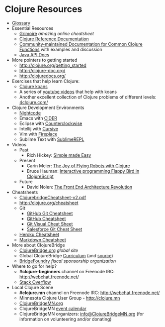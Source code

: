 # Clojure Resources

* [Glossary](glossary.md)
* Essential Resources
  * [Grimoire](http://conj.io/) *amazing online cheatsheet*
  * [Clojure Reference Documentation](http://clojure.org/documentation)
  * [Community-maintained Documentation for Common Clojure Functions](https://clojuredocs.org/quickref) with examples and discussion 
  * [Java API Docs](http://docs.oracle.com/javase/8/docs/api/)
* More pointers to getting started
  * http://clojure.org/getting_started
  * http://clojure-doc.org/
  * http://clojuredocs.org/
* Exercises that help learn Clojure:
  * [Clojure koans](https://github.com/clojurebridge-minneapolis/clojure-koans)
  * A series of [youtube videos](https://www.youtube.com/playlist?list=PL1p6TgkbKXqyOwq6iSkce_EY5YWFHciHt) that help with koans
  * Another excellent collection of Clojure problems of different levels: [4clojure.com/](https://www.4clojure.com/)
* Clojure Development Environments
  * [Nightcode](https://sekao.net/nightcode/)
  * Emacs with [CIDER](https://github.com/clojure-emacs/cider)
  * Eclipse with [Counterclockwise](http://doc.ccw-ide.org/)
  * Intellij with [Cursive](https://cursiveclojure.com/)
  * Vim with [Fireplace](https://github.com/tpope/vim-fireplace)
  * Sublime Text with [SublimeREPL](https://github.com/wuub/SublimeREPL)
* Videos
  * Past
    * Rich Hickey: [Simple made Easy](http://www.infoq.com/presentations/Simple-Made-Easy)
  * Present
    * Carin Meier: [The Joy of Flying Robots with Clojure](https://www.youtube.com/watch?v=Ty9QDqV-_Ak)
    * Bruce Hauman: [Interactive programming Flappy Bird in ClojureScript](https://www.youtube.com/watch?v=KZjFVdU8VLI)
  * Future
    * David Nolen: [The Front End Architecture Revolution](http://www.ustream.tv/recorded/61483785)
* Cheatsheets
  * [ClojurebridgeCheatsheet-v2.pdf](https://github.com/ClojureBridge/curriculum/blob/gh-pages/ClojurebridgeCheatsheet-v2.pdf)
  * http://clojure.org/cheatsheet
  * Git
    * [GitHub Git Cheatsheet](https://training.github.com/kit/downloads/github-git-cheat-sheet.pdf)
    * [GitHub Cheatsheet](http://git.io/sheet)
    * [Git Visual Cheat Sheet](https://github.com/blog/104-visual-cheat-sheet)
    * [Salesforce Git Cheat Sheet](https://na1.salesforce.com/help/pdfs/en/salesforce_git_developer_cheatsheet.pdf)
  * [Heroku Cheatsheet](http://ruten.ca/2012/02/15/heroku-cheatsheet-useful-heroku-commands-reference/)
  * [Markdown Cheatsheet](https://github.com/adam-p/markdown-here/wiki/Markdown-Cheatsheet)
* More about ClojureBridge
  * [ClojureBridge.org](http://clojurebridge.org) *global site*
  * Global ClojureBridge [Curriculum](http://clojurebridge.github.io/curriculum/) (and [source](https://github.com/ClojureBridge/curriculum/blob/gh-pages/README.md))
  * [BridgeFoundry](http://bridgefoundry.org/) *fiscal sponsorship organization*
* Where to go for help?
  * **#clojure-beginners** channel on Freenode IRC: http://webchat.freenode.net/
  * [Stack Overflow](http://stackoverflow.com/questions/tagged/clojure)
* Local Clojure Scene
  * **#clojure.mn** channel on Freenode IRC: http://webchat.freenode.net/
  * Minnesota Clojure User Group - http://clojure.mn
  * [ClojureBridgeMN.org](http://ClojureBridgeMN.org)
  * ClojureBridgeMN [event calendar](https://www.google.com/calendar/embed?src=clojurebridgemn%40gmail.com&ctz=America/Chicago)
  * ClojureBridgeMN organizers: info@ClojureBridgeMN.org (for information on volunteering and/or donating)
